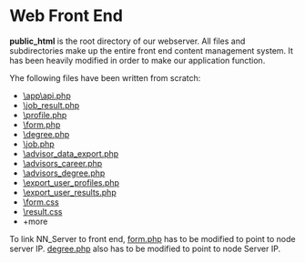 # Web Front End

**public_html**  is the root directory of our webserver. 
All files and subdirectories make up the entire front end content management system. It has been heavily modified in order to make our application function.


Yhe following files have been written from scratch:
* [\app\api.php](https://github.com/csc394-group5/csc394-group5/blob/master/public_html/app/api.php)
* [\job_result.php](https://github.com/csc394-group5/csc394-group5/blob/master/public_html/job_result.php)
* [\profile.php](https://github.com/csc394-group5/csc394-group5/blob/master/public_html/profile.php)
* [\form.php](https://github.com/csc394-group5/csc394-group5/blob/master/public_html/form.php)
* [\degree.php](https://github.com/csc394-group5/csc394-group5/blob/master/public_html/degree.php)
* [\job.php](https://github.com/csc394-group5/csc394-group5/blob/master/public_html/job.php)
* [\advisor_data_export.php](https://github.com/csc394-group5/csc394-group5/blob/master/public_html/advisor_data_export.php)
* [\advisors_career.php](https://github.com/csc394-group5/csc394-group5/blob/master/public_html/advisors_career.php)
* [\advisors_degree.php](https://github.com/csc394-group5/csc394-group5/blob/master/public_html/advisors_degree.php)
* [\export_user_profiles.php](https://github.com/csc394-group5/csc394-group5/blob/master/public_html/export_user_profiles.php)
* [\export_user_results.php](https://github.com/csc394-group5/csc394-group5/blob/master/public_html/export_user_results.php)
* [\form.css](https://github.com/csc394-group5/csc394-group5/blob/master/public_html/form.css)
* [\result.css](https://github.com/csc394-group5/csc394-group5/blob/master/public_html/result.css)
* +more

To link NN_Server to front end, [form.php](https://github.com/csc394-group5/csc394-group5/blob/master/public_html/form.php) has to be modified to point to node server IP. [degree.php](https://github.com/csc394-group5/csc394-group5/blob/master/public_html/degree.php) also has to be modified to point to node Server IP.